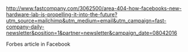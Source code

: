 http://www.fastcompany.com/3062500/area-404-how-facebooks-new-hardware-lab-is-propelling-it-into-the-future?utm_source=mailchimp&utm_medium=email&utm_campaign=fast-company-daily-newsletter&position=1&partner=newsletter&campaign_date=08042016

Forbes article in Facebook 
